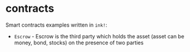 # contracts

Smart contracts examples written in `ink!`:
* `Escrow` - Escrow is the third party which holds the asset (asset can be money, bond, stocks) on the presence of two parties

